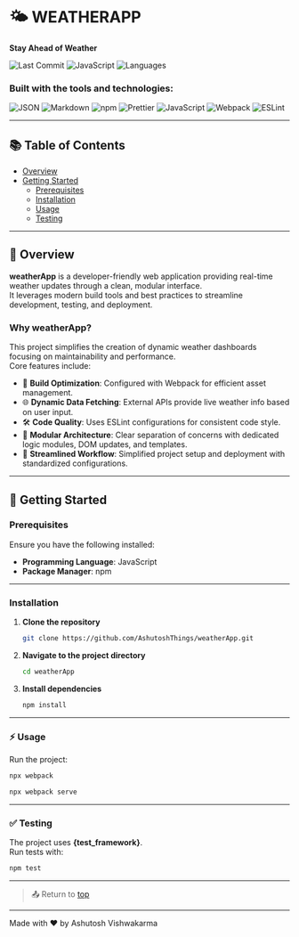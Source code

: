 
# 🌤️ WEATHERAPP

**Stay Ahead of Weather**

![Last Commit](https://img.shields.io/github/last-commit/AshutoshThings/weatherApp?style=flat-square) 
![JavaScript](https://img.shields.io/badge/javascript-72.0%25-yellow)
![Languages](https://img.shields.io/github/languages/count/AshutoshThings/weatherApp?style=flat-square)

### Built with the tools and technologies:
![JSON](https://img.shields.io/badge/JSON-000000?style=for-the-badge&logo=json)
![Markdown](https://img.shields.io/badge/Markdown-000000?style=for-the-badge&logo=markdown)
![npm](https://img.shields.io/badge/npm-CB3837?style=for-the-badge&logo=npm)
![Prettier](https://img.shields.io/badge/Prettier-F7B93E?style=for-the-badge&logo=prettier)
![JavaScript](https://img.shields.io/badge/JavaScript-F7DF1E?style=for-the-badge&logo=javascript&logoColor=black)
![Webpack](https://img.shields.io/badge/Webpack-8DD6F9?style=for-the-badge&logo=webpack)
![ESLint](https://img.shields.io/badge/ESLint-4B32C3?style=for-the-badge&logo=eslint)

---

## 📚 Table of Contents

- [Overview](#overview)
- [Getting Started](#getting-started)
  - [Prerequisites](#prerequisites)
  - [Installation](#installation)
  - [Usage](#usage)
  - [Testing](#testing)

---

## 📝 Overview

**weatherApp** is a developer-friendly web application providing real-time weather updates through a clean, modular interface.  
It leverages modern build tools and best practices to streamline development, testing, and deployment.

### Why weatherApp?

This project simplifies the creation of dynamic weather dashboards focusing on maintainability and performance.  
Core features include:

- 🎯 **Build Optimization**: Configured with Webpack for efficient asset management.
- 🌐 **Dynamic Data Fetching**: External APIs provide live weather info based on user input.
- 🛠️ **Code Quality**: Uses ESLint configurations for consistent code style.
- 🧱 **Modular Architecture**: Clear separation of concerns with dedicated logic modules, DOM updates, and templates.
- 🚀 **Streamlined Workflow**: Simplified project setup and deployment with standardized configurations.

---

## 🚀 Getting Started

### Prerequisites

Ensure you have the following installed:

- **Programming Language**: JavaScript
- **Package Manager**: npm

---

### Installation

1. **Clone the repository**  
   ```bash
   git clone https://github.com/AshutoshThings/weatherApp.git
   ```

2. **Navigate to the project directory**  
   ```bash
   cd weatherApp
   ```

3. **Install dependencies**  
   ```bash
   npm install
   ```

---

### ⚡ Usage

Run the project:

```bash
npx webpack
```
```bash
npx webpack serve
```

---

### ✅ Testing

The project uses **{test_framework}**.  
Run tests with:

```bash
npm test
```

---

> 📤 Return to [top](#weatherapp)

---

Made with ❤️ by Ashutosh Vishwakarma
